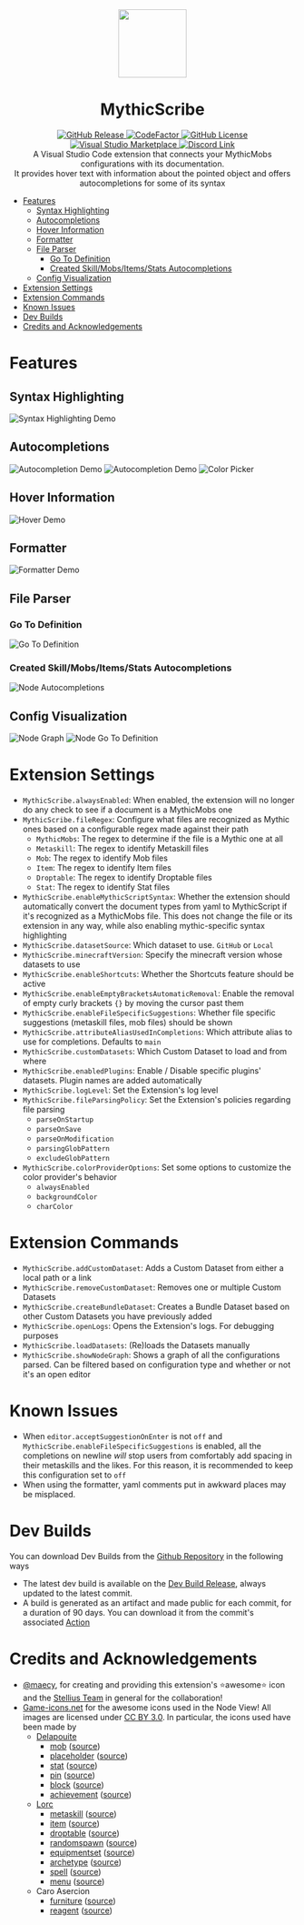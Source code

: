 <div align="center"><img src="./assets/icon.png" height=120></div>
<div align="center"><h1>MythicScribe</h1></div>


<div align="center">
    <a href="https://github.com/Lxlp38/MythicScribe/releases">
      <img alt="GitHub Release" src="https://img.shields.io/github/v/release/Lxlp38/MythicScribe">
    </a>
    <a href="https://www.codefactor.io/repository/github/lxlp38/mythicscribe/overview/master">
      <img src="https://www.codefactor.io/repository/github/lxlp38/mythicscribe/badge/master" alt="CodeFactor" />
    </a>
    <a href="https://github.com/Lxlp38/MythicScribe/blob/master/LICENSE.txt">
      <img alt="GitHub License" src="https://img.shields.io/github/license/Lxlp38/MythicScribe">
    </a>
</div>

<div align="center">
    <a href="https://marketplace.visualstudio.com/items?itemName=Lxlp.mythicscribe">
      <img alt="Visual Studio Marketplace" src="https://vsmarketplacebadges.dev/version-short/Lxlp.mythicscribe.png">
    </a>
    <a href="https://discord.gg/UgcPG5ADDe">
        <img src="https://discordapp.com/api/guilds/1303771917022658591/widget.png?style=shield" alt="Discord Link"/>
    </a>
</div>

<div align="center">
A Visual Studio Code extension that connects your MythicMobs configurations with its documentation.
</div>
<div align="center">
It provides hover text with information about the pointed object and offers autocompletions for some of its syntax
</div>

- [Features](#features)
  - [Syntax Highlighting](#syntax-highlighting)
  - [Autocompletions](#autocompletions)
  - [Hover Information](#hover-information)
  - [Formatter](#formatter)
  - [File Parser](#file-parser)
    - [Go To Definition](#go-to-definition)
    - [Created Skill/Mobs/Items/Stats Autocompletions](#created-skillmobsitemsstats-autocompletions)
  - [Config Visualization](#config-visualization)
- [Extension Settings](#extension-settings)
- [Extension Commands](#extension-commands)
- [Known Issues](#known-issues)
- [Dev Builds](#dev-builds)
- [Credits and Acknowledgements](#credits-and-acknowledgements)


# Features

## Syntax Highlighting
![Syntax Highlighting Demo](https://raw.githubusercontent.com/Lxlp38/MythicScribe/refs/heads/master/demos/syntax-highlighting-demo.png)

## Autocompletions
![Autocompletion Demo](https://raw.githubusercontent.com/Lxlp38/MythicScribe/refs/heads/master/demos/autocompletion-demo.gif)
![Autocompletion Demo](https://raw.githubusercontent.com/Lxlp38/MythicScribe/refs/heads/master/demos/autocompletion2-demo.gif)
![Color Picker](https://raw.githubusercontent.com/Lxlp38/MythicScribe/refs/heads/master/demos/ColorPicker-demo.gif)

## Hover Information
![Hover Demo](https://raw.githubusercontent.com/Lxlp38/MythicScribe/refs/heads/master/demos/hover-demo.gif)

## Formatter
![Formatter Demo](https://raw.githubusercontent.com/Lxlp38/MythicScribe/refs/heads/master/demos/formatter-demo.gif)

## File Parser
### Go To Definition
![Go To Definition](https://raw.githubusercontent.com/Lxlp38/MythicScribe/refs/heads/master/demos/GoToDefinition-demo.gif)
### Created Skill/Mobs/Items/Stats Autocompletions
![Node Autocompletions](https://raw.githubusercontent.com/Lxlp38/MythicScribe/refs/heads/master/demos/NodeAutocompletion-demo.gif)

## Config Visualization
![Node Graph](https://raw.githubusercontent.com/Lxlp38/MythicScribe/refs/heads/master/demos/NodeGraph-demo.gif)
![Node Go To Definition](https://raw.githubusercontent.com/Lxlp38/MythicScribe/refs/heads/master/demos/NodeDefinition-demo.gif)



# Extension Settings

* `MythicScribe.alwaysEnabled`: When enabled, the extension will no longer do any check to see if a document is a MythicMobs one
* `MythicScribe.fileRegex`: Configure what files are recognized as Mythic ones based on a configurable regex made against their path 
  * `MythicMobs`: The regex to determine if the file is a Mythic one at all
  * `Metaskill`: The regex to identify Metaskill files
  * `Mob`: The regex to identify Mob files
  * `Item`: The regex to identify Item files
  * `Droptable`: The regex to identify Droptable files
  * `Stat`: The regex to identify Stat files
* `MythicScribe.enableMythicScriptSyntax`: Whether the extension should automatically convert the document types from yaml to MythicScript if it's recognized as a MythicMobs file. This does not change the file or its extension in any way, while also enabling mythic-specific syntax highlighting
* `MythicScribe.datasetSource`: Which dataset to use. `GitHub` or `Local`
* `MythicScribe.minecraftVersion`: Specify the minecraft version whose datasets to use 
* `MythicScribe.enableShortcuts`: Whether the Shortcuts feature should be active
* `MythicScribe.enableEmptyBracketsAutomaticRemoval`: Enable the removal of empty curly brackets `{}` by moving the cursor past them
* `MythicScribe.enableFileSpecificSuggestions`: Whether file specific suggestions (metaskill files, mob files) should be shown
* `MythicScribe.attributeAliasUsedInCompletions`: Which attribute alias to use for completions. Defaults to `main`
* `MythicScribe.customDatasets`: Which Custom Dataset to load and from where
* `MythicScribe.enabledPlugins`: Enable / Disable specific plugins' datasets. Plugin names are added automatically
* `MythicScribe.logLevel`: Set the Extension's log level
* `MythicScribe.fileParsingPolicy`: Set the Extension's policies regarding file parsing
  * `parseOnStartup`
  * `parseOnSave`
  * `parseOnModification`
  * `parsingGlobPattern`
  * `excludeGlobPattern`
* `MythicScribe.colorProviderOptions`: Set some options to customize the color provider's behavior
  * `alwaysEnabled`
  * `backgroundColor`
  * `charColor`
# Extension Commands

* `MythicScribe.addCustomDataset`: Adds a Custom Dataset from either a local path or a link
* `MythicScribe.removeCustomDataset`: Removes one or multiple Custom Datasets
* `MythicScribe.createBundleDataset`: Creates a Bundle Dataset based on other Custom Datasets you have previously added
* `MythicScribe.openLogs`: Opens the Extension's logs. For debugging purposes
* `MythicScribe.loadDatasets`: (Re)loads the Datasets manually
* `MythicScribe.showNodeGraph`: Shows a graph of all the configurations parsed. Can be filtered based on configuration type and whether or not it's an open editor

# Known Issues

* When `editor.acceptSuggestionOnEnter` is not `off` and `MythicScribe.enableFileSpecificSuggestions` is enabled, all the completions on newline *will* stop users from comfortably add spacing in their metaskills and the likes. For this reason, it is recommended to keep this configuration set to `off`
* When using the formatter, yaml comments put in awkward places may be misplaced.


# Dev Builds

You can download Dev Builds from the [Github Repository](https://github.com/Lxlp38/MythicScribe) in the following ways
- The latest dev build is available on the [Dev Build Release](https://github.com/Lxlp38/MythicScribe/releases/tag/dev), always updated to the latest commit.
- A build is generated as an artifact and made public for each commit, for a duration of 90 days. You can download it from the commit's associated [Action](https://github.com/Lxlp38/MythicScribe/actions/workflows/commit-build-artifact.yml)


# Credits and Acknowledgements
- [@maecy](https://twitter.com/maecy_official?s=21&t=ZBZ5BDKcoa6LYFwgd690_A), for creating and providing this extension's ⭐awesome⭐ icon and the [Stellius Team](https://stellius.net/) in general for the collaboration!
- [Game-icons.net](https://game-icons.net/) for the awesome icons used in the Node View! All images are licensed under [CC BY 3.0](https://creativecommons.org/licenses/by/3.0/). In particular, the icons used have been made by
  - [Delapouite](https://delapouite.com/)
    - [mob](/assets/nodegraph/mob.svg) ([source](https://game-icons.net/1x1/delapouite/spiked-dragon-head.html))
    - [placeholder](/assets/nodegraph/placeholder.svg) ([source](https://game-icons.net/1x1/delapouite/price-tag.html))
    - [stat](/assets/nodegraph/stat.svg) ([source](https://game-icons.net/1x1/delapouite/upgrade.html))
    - [pin](/assets/nodegraph/pin.svg) ([source](https://game-icons.net/1x1/delapouite/pin.html))
    - [block](/assets/nodegraph/block.svg) ([source](https://game-icons.net/1x1/delapouite/cube.html))
    - [achievement](/assets/nodegraph/achievement.svg) ([source](https://game-icons.net/1x1/delapouite/round-star.html))
  - [Lorc](https://lorcblog.blogspot.com/)
    - [metaskill](/assets/nodegraph/metaskill.svg) ([source](https://game-icons.net/1x1/lorc/scroll-unfurled.html))
    - [item](/assets/nodegraph/item.svg) ([source](https://game-icons.net/1x1/lorc/sword-spade.html))
    - [droptable](/assets/nodegraph/droptable.svg) ([source](https://game-icons.net/1x1/lorc/swap-bag.html))
    - [randomspawn](/assets/nodegraph/randomspawn.svg) ([source](https://game-icons.net/1x1/lorc/rally-the-troops.html))
    - [equipmentset](/assets/nodegraph/equipmentset.svg) ([source](https://game-icons.net/1x1/lorc/battle-gear.html))
    - [archetype](/assets/nodegraph/archetype.svg) ([source](https://game-icons.net/1x1/lorc/strong.html))
    - [spell](/assets/nodegraph/spell.svg) ([source](https://game-icons.net/1x1/lorc/magic-swirl.html))
    - [menu](/assets/nodegraph/menu.svg) ([source](https://game-icons.net/1x1/delapouite/hamburger-menu.html))
  - Caro Asercion
    - [furniture](/assets/nodegraph/furniture.svg) ([source](https://game-icons.net/1x1/caro-asercion/armchair.html))
    - [reagent](/assets/nodegraph/reagent.svg) ([source](https://game-icons.net/1x1/caro-asercion/round-potion.html))